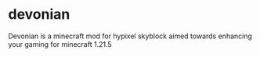 # devonian
Devonian is a minecraft mod for hypixel skyblock aimed towards enhancing your gaming for minecraft 1.21.5
